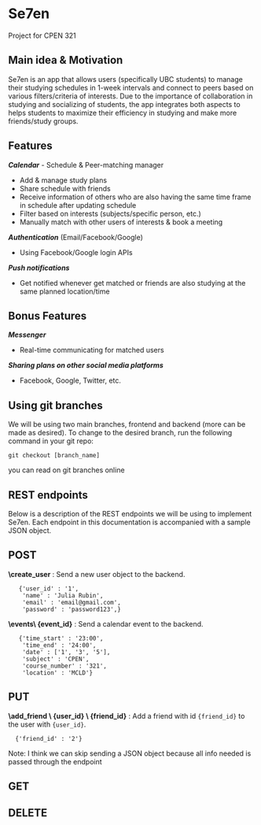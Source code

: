 # Se7en
Project for CPEN 321

## Main idea & Motivation
Se7en is an app that allows users (specifically UBC students) to manage their studying schedules in 1-week intervals and connect to peers based on various filters/criteria of interests. 
Due to the importance of collaboration in studying and socializing of students, the app integrates both aspects to helps students to maximize their efficiency in studying and make more friends/study groups.

## Features
***Calendar*** - Schedule & Peer-matching manager 
- Add & manage study plans 
- Share schedule with friends
- Receive information of others who are also having the same time frame in schedule after updating schedule
- Filter based on interests (subjects/specific person, etc.)
- Manually match with other users of interests & book a meeting

***Authentication*** (Email/Facebook/Google)
- Using Facebook/Google login APIs

***Push notifications***
- Get notified whenever get matched or friends are also studying at the same planned location/time

## Bonus Features
***Messenger***
- Real-time communicating for matched users

***Sharing plans on other social media platforms*** 
- Facebook, Google, Twitter, etc.



## Using git branches
We will be using two main branches, frontend and backend (more can be made as desired). To change to the desired branch, run the following command in your git repo:
```
git checkout [branch_name]
```
you can read on git branches online

## REST endpoints
Below is a description of the REST endpoints we will be using to implement Se7en. Each endpoint in this documentation is accompanied with a sample JSON object.

## POST

**\create_user** : Send a new user object to the backend. 

       {'user_id' : '1', 
        'name' : 'Julia Rubin', 
        'email' : 'email@gmail.com', 
        'password' : 'password123',}
        
**\events\ {event_id}** : Send a calendar event to the backend. 

       {'time_start' : '23:00', 
        'time_end' : '24:00', 
        'date' : ['1', '3', '5'],  
        'subject' : 'CPEN', 
        'course_number' : '321',
        'location' : 'MCLD'}

## PUT

**\add_friend \ {user_id} \ {friend_id}** : Add a friend with id ```{friend_id}``` to the user with ```{user_id}```. 

      {'friend_id' : '2'}
      
Note: I think we can skip sending a JSON object because all info needed is passed through the endpoint

## GET


## DELETE


